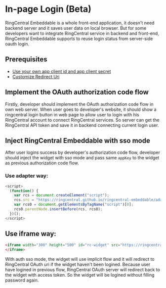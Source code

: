 # In-page Login (Beta)

RingCentral Embeddable is a whole front-end application, it doesn't need backend server and it saves user data on local browser. But for some developers want to integrate RingCentral service in backend and front-end, RingCentral Embeddable supports to reuse login status from server-side oauth login.

## Prerequisites

* [Use your own app client id and app client secret](config-client-id-and-secret.md)
* [Customize Redirect Uri](customize-redirect-uri.md)

## Implement the OAuth authorization code flow

Firstly, developer should implement the OAuth authorization code flow in own web server. When user goes to developer's website, it should show a ringcentral login button in web page to allow user to login with his RingCentral account to connect RingCentral services. So server can get the RingCentral API token and save it in backend connecting current login user.

## Inject RingCentral Embeddable with sso mode

After user logins success by developer's authorization code flow, developer should inject the widget with sso mode and pass same `appKey` to the widget as previous authorization code flow.

### Use adapter way:

```js
<script>
  (function() {
    var rcs = document.createElement("script");
    rcs.src = "https://ringcentral.github.io/ringcentral-embeddable/adapter.js?authMode=sso&appKey=your_app_key";
    var rcs0 = document.getElementsByTagName("script")[0];
    rcs0.parentNode.insertBefore(rcs, rcs0);
  })();
</script>
```

## Use iframe way:

```html
<iframe width="300" height="500" id="rc-widget" src="https://ringcentral.github.io/ringcentral-embeddable/app.html?authMode=sso&appKey=your_app_key">
</iframe>
```

With auth sso mode, the widget will use implicit flow and it will redirect to RingCentral OAuth uri if the widget haven't been logined. Because user have logined in previous flow, RingCentral OAuth server will redirect back to the widget with access token. So the widget will be logined without filling password again.
